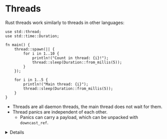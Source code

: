 # Threads

Rust threads work similarly to threads in other languages:

```rust,editable
use std::thread;
use std::time::Duration;

fn main() {
    thread::spawn(|| {
        for i in 1..10 {
            println!("Count in thread: {i}!");
            thread::sleep(Duration::from_millis(5));
        }
    });

    for i in 1..5 {
        println!("Main thread: {i}");
        thread::sleep(Duration::from_millis(5));
    }
}
```

- Threads are all daemon threads, the main thread does not wait for them.
- Thread panics are independent of each other.
  - Panics can carry a payload, which can be unpacked with `downcast_ref`.

<details>

- Rust thread APIs look not too different from e.g. C++ ones.

- Run the example.
  - 5ms timing is loose enough that main and spawned threads stay mostly in
    lockstep.
  - Notice that the program ends before the spawned thread reaches 10!
  - This is because main ends the program and spawned threads do not make it
    persist.
    - Compare to pthreads/C++ std::thread/boost::thread if desired.

- How do we wait around for the spawned thread to complete?
- [`thread::spawn`] returns a `JoinHandle`. Look at the docs.
  - `JoinHandle` has a [`.join()`] method that blocks.

- Use `let handle = thread::spawn(...)` and later `handle.join()` to wait for
  the thread to finish and have the program count all the way to 10.

- Now what if we want to return a value?
- Look at docs again:
  - [`thread::spawn`]'s closure returns `T`
  - `JoinHandle` [`.join()`] returns `thread::Result<T>`

- Use the `Result` return value from `handle.join()` to get access to the
  returned value.

- Ok, what about the other case?
  - Trigger a panic in the thread. Note that this doesn't panic `main`.
  - Access the panic payload. This is a good time to talk about [`Any`].

- Now we can return values from threads! What about taking inputs?
  - Capture something by reference in the thread closure.
  - An error message indicates we must move it.
  - Move it in, see we can compute and then return a derived value.

- If we want to borrow?
  - Main kills child threads when it returns, but another function would just
    return and leave them running.
  - That would be stack use-after-return, which violates memory safety!
  - How do we avoid this? see next slide.

[`Any`]: https://doc.rust-lang.org/std/any/index.html
[`thread::spawn`]: https://doc.rust-lang.org/std/thread/fn.spawn.html
[`.join()`]: https://doc.rust-lang.org/std/thread/struct.JoinHandle.html#method.join

</details>
